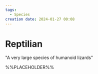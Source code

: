 ```yaml
---
tags:
  - Species
creation date: 2024-01-27 00:08
---
```

# Reptilian

"A very large species of humanoid lizards"

%%PLACEHOLDER%%
